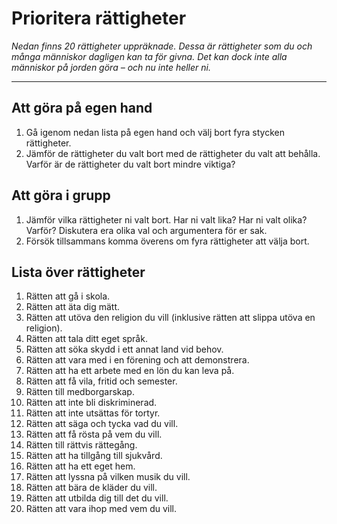# Prioritera rättigheter

_Nedan finns 20 rättigheter uppräknade. Dessa är rättigheter som du och många människor dagligen kan ta för givna. Det kan dock inte alla människor på jorden göra – och nu inte heller  ni._

***

## Att göra på egen hand
1. Gå igenom nedan lista på egen hand och välj bort fyra stycken rättigheter. 
2. Jämför de rättigheter du valt bort med de rättigheter du valt att behålla. Varför är de rättigheter du valt bort mindre viktiga? 

## Att göra i grupp
1. Jämför vilka rättigheter ni valt bort. Har ni valt lika? Har ni valt olika? Varför? Diskutera era olika val och argumentera för er sak.
2. Försök tillsammans komma överens om fyra rättigheter att välja bort. 

## Lista över rättigheter
1. Rätten att gå i skola.
2. Rätten att äta dig mätt.
3. Rätten att utöva den religion du vill (inklusive rätten att slippa utöva en religion).
4. Rätten att tala ditt eget språk.
5. Rätten att söka skydd i ett annat land vid behov.
6. Rätten att vara med i en förening och att demonstrera.
7. Rätten att ha ett arbete med en lön du kan leva på.
8. Rätten att få vila, fritid och semester.
9. Rätten till medborgarskap.
10. Rätten att inte bli diskriminerad.
11. Rätten att inte utsättas för tortyr.
12. Rätten att säga och tycka vad du vill.
13. Rätten att få rösta på vem du vill.
14. Rätten till rättvis rättegång.
15. Rätten att ha tillgång till sjukvård.
16. Rätten att ha ett eget hem.
17. Rätten att lyssna på vilken musik du vill.
18. Rätten att bära de kläder du vill.
19. Rätten att utbilda dig till det du vill.
20. Rätten att vara ihop med vem du vill.


